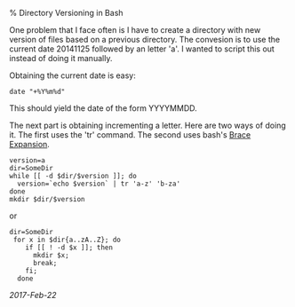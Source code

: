 % Directory Versioning in Bash

One problem that I face often is I have to create a directory with new version of files based on a previous directory. The convesion is to use the current date 20141125 followed by an letter 'a'. I wanted to script this out instead of doing it manually.

Obtaining the current date is easy:

```date "+%Y%m%d"``` 

This should yield the date of the form YYYYMMDD.

The next part is obtaining incrementing a letter. Here are two ways of doing it. The first uses the 'tr' command. The second uses bash's [Brace Expansion](http://www.gnu.org/software/bash/manual/bashref.html#Brace-Expansion).
```
version=a
dir=SomeDir
while [[ -d $dir/$version ]]; do 
  version=`echo $version` | tr 'a-z' 'b-za'
done
mkdir $dir/$version
```

or

```
dir=SomeDir
 for x in $dir{a..zA..Z}; do 
    if [[ ! -d $x ]]; then 
      mkdir $x; 
      break; 
    fi;
  done
```
_2017-Feb-22_
